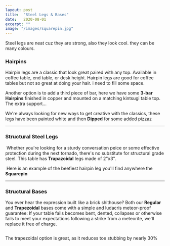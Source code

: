 ```yaml
---
layout: post
title:  "Steel Legs & Bases"
date:   2020-08-01
excerpt: ""
image: "/images/squarepin.jpg"
---
```


Steel legs are neat cuz they are strong, also they look cool. they can be many colours.


### Hairpins
<p><a href="{{ "/images/gold-hp-endtables.jpg" | absolute_url }}" data-lightbox="hairpin" data-title="Hairpin"><z class="image left"><img src="{{"/images/gold-hp-endtables-thumb.jpg" | absolute_url }}" alt="" /></z></a>Hairpin legs are a classic that look great paired with any top. Available in coffee table, end table, or desk height. Hairpin legs are good for coffee tables but not so great at doing your hair. i need to fill some space.</p>
<p style="clear:both;"></p>
<p><a href="{{ "/images/copper-bean-3hp.jpg" | absolute_url }}" data-lightbox="hairpin" data-title="Hairpin"><z class="image right"><img src="{{ "/images/copper-bean-3hp-thumb.jpg" | absolute_url }}" alt="" /></z></a>Another option is to add a third piece of bar, here we have some <b>3-bar Hairpins</b> finished in copper and mounted on a matching kintsugi table top. The extra support...</p>
<p style="clear:both;"></p>
<p><a href="{{ "/images/white-dipped-hp.jpg" | absolute_url }}" data-lightbox="hairpin" data-title="Hairpin"><z class="image left"><img src="{{ "/images/white-dipped-hp-thumb.jpg" | absolute_url }}" alt="" /></z></a>We're always looking for new ways to get creative with the classics, these legs have been painted white and then <b>Dipped</b> for some added pizzaz </p>
<p style="clear:both;"></p>
<hr>

### Structural Steel Legs
<p><a href="{{ "/images/trap.jpg" | absolute_url }}" data-lightbox="structural" data-title="Structural Steel"><z class="image left"><img src="{{ "/images/trap-thumb.jpg" | absolute_url }}" alt="" /></z></a> Whether you're looking for a sturdy conversation peice or some effective protection during the next tornado, there's no substitute for structural grade steel. This table has <b>Trapazoidal</b> legs made of 2"x3".</p>
<p style="clear:both;"></p>
<p><a href="{{ "/images/squarepin.jpg" | absolute_url }}" data-lightbox="structural" data-title="Structural Steel" ><z class="image right"><img src="{{ "/images/squarepin-thumb.jpg" | absolute_url }}" alt="" /></z></a> Here is an example of the beefiest hairpin leg you'll find anywhere the <b>Squarepin</b> </p>
<p style="clear:both;"></p>
<hr>

### Structural Bases
<p><a href="{{ "/images/pine-box.jpg" | absolute_url }}" data-lightbox="structural2" data-title="Structural Steel"><z class="image left"><img src="{{ "/images/pine-box-thumb.jpg" | absolute_url }}" alt="" /></z></a>You ever hear the expression built like a brick shithouse? Both our <b>Regular</b> and <b>Trapezoidal</b> bases come with a simple and ludacris meteor-proof guarantee: If your table fails becomes bent, dented, collapses or otherwise fails to meet your expectations following a strike from a meteorite, we'll replace it free of charge.</p>   
<p style="clear:both;"></p>
<p><a href="{{ "/images/cedar-box.jpg" | absolute_url }}" data-lightbox="structural2" data-title="Structural Steel"><z class="image right"><img src="{{ "/images/cedar-box-thumb.jpg" | absolute_url }}" alt="" /></z></a>
<p style="clear:both;"></p>
<p><a href="{{ "/images/pine-trap.jpg" | absolute_url }}" data-lightbox="structural2" data-title="Structural Steel"><z class="image left"><img src="{{ "/images/pine-trap-thumb.jpg" | absolute_url }}" alt="" /></z></a>The trapezoidal option is great, as it reduces toe stubbing by nearly 30%</p>
<p style="clear:both;"></p>
